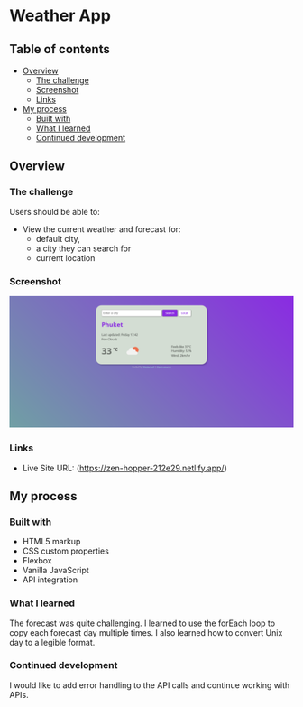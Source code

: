 # Weather App

## Table of contents

- [Overview](#overview)
  - [The challenge](#the-challenge)
  - [Screenshot](#screenshot)
  - [Links](#links)
- [My process](#my-process)
  - [Built with](#built-with)
  - [What I learned](#what-i-learned)
  - [Continued development](#continued-development)

## Overview

### The challenge

Users should be able to:

- View the current weather and forecast for:
  - default city,
  - a city they can search for
  - current location

### Screenshot

![](./images/screenshot.png)

### Links

- Live Site URL: (https://zen-hopper-212e29.netlify.app/)

## My process

### Built with

- HTML5 markup
- CSS custom properties
- Flexbox
- Vanilla JavaScript
- API integration

### What I learned

The forecast was quite challenging. I learned to use the forEach loop to copy each forecast day multiple times. I also learned how to convert Unix day to a legible format.

### Continued development

I would like to add error handling to the API calls and continue working with APIs.
